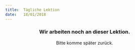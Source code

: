 ```yaml
---
title:  Tägliche Lektion
date:   18/01/2018
---
```


### <center>Wir arbeiten noch an dieser Lektion.</center>
<center>Bitte komme später zurück.</center>